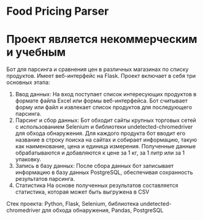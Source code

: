 # Food Pricing Parser

# Проект является некоммерческим и учебным


Бот для парсинга и сравнения цен в различных магазинах по списку продуктов. Имеет веб-интерфейс на Flask.
Проект включает в себя три основных этапа:
1. Ввод данных:
На вход поступает список интересующих продуктов в формате файла Excel или формы веб-интерфейса.
Бот считывает форму или файл и извлекает список продуктов для последующего парсинга.
2. Парсинг и сбор данных:
Бот обходит сайты крупных торговых сетей с использованием Selenium и библиотеки undetected-chromedriver для обхода обнаружения.
Для каждого продукта бот вводит его название в строку поиска на сайтах и собирает информацию, такую как наименование, цена и единица измерения.
Полученные данные обрабатываются и добавляются к цене за 1 кг, за 1 литр или за 1 упаковку.
3. Запись в базу данных:
После сбора данных бот записывает информацию в базу данных PostgreSQL, обеспечивая сохранность результатов парсинга.
4. Статистика
На основе полученных результатов составляется статистика, которая может быть выгружена в CSV

Стек проекта: Python, Flask, Selenium, библиотека undetected-chromedriver для обхода обнаружения, Pandas, PostgreSQL 






